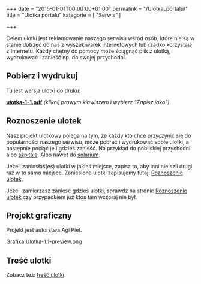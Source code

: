 +++
date = "2015-01-01T00:00:00+01:00"
permalink = "/Ulotka_portalu/"
title = "Ulotka portalu"
kategorie = [ "Serwis",]

+++

Celem ulotki jest reklamowanie naszego serwisu wśród osób, które nie są w stanie dotrzeć do nas z wyszukiwarek internetowych lub rzadko korzystają z Internetu. Każdy chętny do pomocy może ściągnąć plik z ulotką, wydrukować i zanieść np. do swojej przychodni.

Pobierz i wydrukuj
------------------

Tu jest wersja ulotki do druku:

**[ulotka-1-1.pdf](/Media:ulotka-1-1.pdf "wikilink")**
*(kliknij prawym klawiszem i wybierz "Zapisz jako")*

Roznoszenie ulotek
------------------

Nasz projekt ulotkowy polega na tym, że każdy kto chce przyczynić się do popularności naszego serwisu, może pobrać i wydrukować sobie ulotki, a następnie pociąć je i gdzieś zanieść. Na przykład do pobliskiej przychodni albo [szpitala](/atopedia/szpital "wikilink"). Albo nawet do [solarium](/atopedia/solarium "wikilink").

Jeżeli zaniosłaś(eś) ulotki w jakieś miejsce, zapisz to, aby inni nie szli drugi raz w to samo miejsce. Zaniesione ulotki zapisujemy tutaj: [Roznoszenie ulotek](/atopedia/Roznoszenie_ulotek "wikilink").

Jeżeli zamierzasz zanieść gdzieś ulotki, sprawdź na stronie [Roznoszenie ulotek](/atopedia/Roznoszenie_ulotek "wikilink") czy przypadkiem już ktoś tam wczoraj nie był.

Projekt graficzny
-----------------

Projekt jest autorstwa Agi Piet.

[Grafika:Ulotka-1.1-preview.png](/Grafika:Ulotka-1.1-preview.png "wikilink")

Treść ulotki
------------

Zobacz też: [treść ulotki](/atopedia/treść_ulotki "wikilink").
